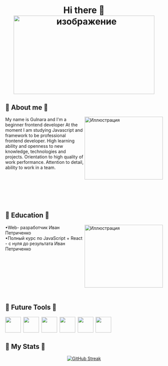 <div align="center">
<h1>Hi there 👋 
  <br>
  <img src="https://i.pinimg.com/originals/48/4f/72/484f7219c122ff3d5b7ffd6e3095d299.jpg" alt="изображение"  width="450px" height="250px">
</h1>
</div>

## 💫 About me 💫
<img src="https://i.pinimg.com/originals/55/7d/d6/557dd6dad96f28ec985dd44c5b8a16bf.jpg" 
  alt="Иллюстрация" align="right" width="250px" height="200px">
My name is Gulnara and I'm a beginner frontend developer 
At the moment I am studying Javascript and framework to be professional frontend developer.
High learning ability and openness to new knowledge, technologies and projects.
Orientation to high quality of work performance.
Attention to detail, ability to work in a team.
</br>   
</br>
</br>   
</br>
</br>
  
## 💫 Education 💫
 
<img src="https://i.pinimg.com/originals/97/17/35/9717356ce1e6e351c98c555fcf939e00.jpg" 
  alt="Иллюстрация" align="right" width="250px" height="200px">
•Web- разработчик Иван Петриченко <br>
•Полный курс по JavaScript + React - с нуля до результата Иван Петриченко
</br>   
</br>
</br>   
</br>
</br>   
</br>
  
## 💫 Future Tools 💫
<img src="https://raw.githubusercontent.com/get-icon/geticon/master/icons/javascript.svg" width="50" height="50">&nbsp;
<img src="https://raw.githubusercontent.com/get-icon/geticon/master/icons/html-5.svg" width="50" height="50">&nbsp;
<img src="https://raw.githubusercontent.com/get-icon/geticon/master/icons/github-octocat.svg" width="50" height="50">&nbsp;
<img src="https://raw.githubusercontent.com/get-icon/geticon/master/icons/css-3.svg" width="50" height="50">&nbsp;
<img src="https://raw.githubusercontent.com/get-icon/geticon/master/icons/bootstrap.svg" width="50" height="50">&nbsp;
<img src="https://raw.githubusercontent.com/get-icon/geticon/master/icons/figma.svg" width="50" height="50">&nbsp;
## 💫 My Stats 💫
<div align="center">
<a href="https://git.io/streak-stats"><img src="https://github-readme-streak-stats.herokuapp.com?user=KwikyKu&theme=onedark-duo&border_radius=50&locale=ru&date_format=j%20M%5B%20Y%5D" alt="GitHub Streak" /></a>
</div>
